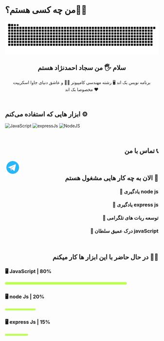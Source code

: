 # من چه کسی هستم؟👨‍💻

<img align="center" src="https://raw.githubusercontent.com/imrrobat/imrrobat/d1b244e170d2b75fdda3efd499eaaf163f7a617c/images/github-contribution-grid-snake.svg" />

<h2 align="center">سلام 🖐 من سجاد احمدنژاد هستم</h2>
<p align="center">
  برنامه نویس بک اند 🖥 رشته مهندسی کامپیوتر 👨‍💻 و عاشق دنیای جاوا اسکریپت مخصوصا بک اند ❤️
</p>

<br />

<h2 align"right">ابزار هایی که استفاده می‌کنم ⚙️</h2>

![JavaScript](https://img.shields.io/badge/javascript-%23323330.svg?style=for-the-badge&logo=javascript&logoColor=%23F7DF1E) 
![expressJs](https://img.shields.io/badge/express-%23323330.svg?style=for-the-badge&logo=express&logoColor=%23F7DF1E) 
![NodeJS](https://img.shields.io/badge/node.js-6DA55F?style=for-the-badge&logo=node.js&logoColor=white)

<br />

<h2 align="right">تماس با من 📞</h2>
<a href="https://t.me/sajad_salmankhn"><img width="50px" height="50px"  align="left" src="https://github.com/sabzlearn-ir/sabzlearn-ir/blob/main/icons8-telegram-96.png?raw=true" alt="Telegram" /></a>

<br />

<h2 align="right">الان به چه کار هایی مشغول هستم 🔧</h2>

 <h3 align="right">🌟 یادگیری node js</h3>
 <h3 align="right">🌟 یادگیری express js</h3>
 <h3 align="right">🌟 توسعه ربات های تلگرامی</h3>
 <h3 align="right">🌟 درک عمیق سلطان javaScript</h3>

<br />

<h2 align="right">در حال حاضر با این ابزار ها کار میکنم 👨‍💻</h2>

<h3 align="left">🖥 JavaScript | 80%</h3> <img width="400px" src="https://github.com/sabzlearn-ir/sabzlearn-ir/blob/main/bar.png?raw=true" />

<h3 align="left">🖥 node Js | 20%</h3> <img width="100px" height="10px" src="https://github.com/sabzlearn-ir/sabzlearn-ir/blob/main/bar.png?raw=true" />

<h3 align="left">🖥 express Js | 15%</h3> <img width="75px" height="10px" src="https://github.com/sabzlearn-ir/sabzlearn-ir/blob/main/bar.png?raw=true" />
